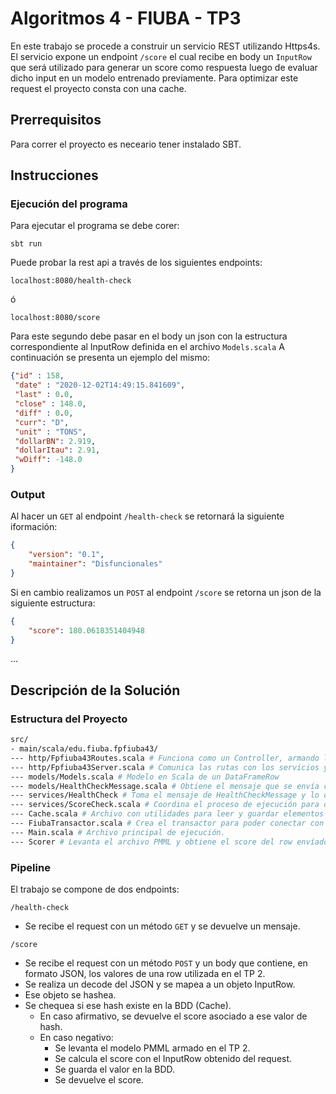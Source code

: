 # Algoritmos 4 - FIUBA - TP3

En este trabajo se procede a construir un servicio REST utilizando Https4s.
El servicio expone un endpoint ```/score``` el cual recibe en body un ```InputRow```
que será utilizado para generar un score como respuesta luego de evaluar dicho input en un modelo entrenado previamente.
Para optimizar este request el proyecto consta con una cache.

## Prerrequisitos

Para correr el proyecto es neceario tener instalado SBT.

## Instrucciones

### Ejecución del programa

Para ejecutar el programa se debe corer:

```
sbt run
```

Puede probar la rest api a través de los siguientes endpoints:

```
localhost:8080/health-check
```
ó

```
localhost:8080/score
```
Para este segundo debe pasar en el body un json con la estructura correspondiente al InputRow definida en el archivo ```Models.scala```
A continuación se presenta un ejemplo del mismo:

```json
{"id" : 158,
 "date" : "2020-12-02T14:49:15.841609",
 "last" : 0.0,
 "close" : 148.0,
 "diff" : 0.0,
 "curr": "D",
 "unit" : "TONS",
 "dollarBN": 2.919,
 "dollarItau": 2.91,
 "wDiff": -148.0
}
```

### Output

Al hacer un ```GET``` al endpoint ```/health-check``` se retornará la siguiente iformación:

```json
{
    "version": "0.1",
    "maintainer": "Disfuncionales"
}
```

Si en cambio realizamos un ```POST``` al endpoint ```/score``` se retorna un json de la siguiente estructura:

```json
{
    "score": 180.0618351404948
}
```

...

## Descripción de la Solución 

### Estructura del Proyecto

```bash
src/
- main/scala/edu.fiuba.fpfiuba43/
--- http/Fpfiuba43Routes.scala # Funciona como un Controller, armando los métodos de get y post.
--- http/Fpfiuba43Server.scala # Comunica las rutas con los servicios y crea el Cache y el Scorer.  
--- models/Models.scala # Modelo en Scala de un DataFrameRow
--- models/HealthCheckMessage.scala # Obtiene el mensaje que se envía cuando se realiza el request.
--- services/HealthCheck # Toma el mensaje de HealthCheckMessage y lo devuelve. 
--- services/ScoreCheck.scala # Coordina el proceso de ejecución para obtener el score.  
--- Cache.scala # Archivo con utilidades para leer y guardar elementos en la BDD.
--- FiubaTransactor.scala # Crea el transactor para poder conectar con la BDD. 
--- Main.scala # Archivo principal de ejecución.
--- Scorer # Levanta el archivo PMML y obtiene el score del row envíado en el request.
```

### Pipeline

El trabajo se compone de dos endpoints: 

```/health-check```

* Se recibe el request con un método ```GET``` y se devuelve un mensaje. 

```/score```

* Se recibe el request con un método ```POST``` y un body que contiene, en formato JSON, los valores de una row utilizada en el TP 2. 
* Se realiza un decode del JSON y se mapea a un objeto InputRow. 
* Ese objeto se hashea.
* Se chequea si ese hash existe en la BDD (Cache). 
    * En caso afirmativo, se devuelve el score asociado a ese valor de hash.
    * En caso negativo:
        * Se levanta el modelo PMML armado en el TP 2.
        * Se calcula el score con el InputRow obtenido del request.
        * Se guarda el valor en la BDD.
        * Se devuelve el score.

